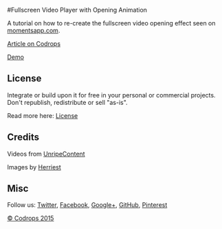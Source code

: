 #Fullscreen Video Player with Opening Animation

A tutorial on how to re-create the fullscreen video opening effect seen on [momentsapp.com](http://momentsapp.com/#).

[Article on Codrops](http://tympanus.net/codrops/?p=24567)

[Demo](http://tympanus.net/Tutorials/VideoPlayerOpeningAnimation/)

## License

Integrate or build upon it for free in your personal or commercial projects. Don't republish, redistribute or sell "as-is". 

Read more here: [License](http://tympanus.net/codrops/licensing/)

## Credits

Videos from [UnripeContent](http://unripecontent.com/)

Images by [Herriest](https://pixabay.com/en/users/Herriest-98056/)

## Misc

Follow us: [Twitter](http://www.twitter.com/codrops), [Facebook](http://www.facebook.com/pages/Codrops/159107397912), [Google+](https://plus.google.com/101095823814290637419), [GitHub](https://github.com/codrops), [Pinterest](http://www.pinterest.com/codrops/)

[© Codrops 2015](http://www.codrops.com)


